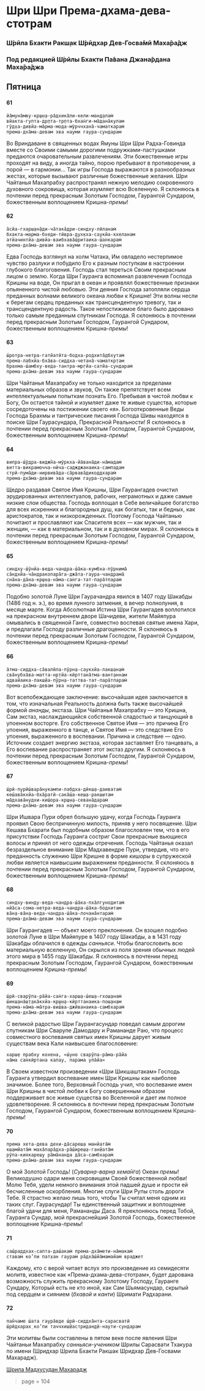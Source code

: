 # Шри Шри Према-дхама-дева-стотрам

### Ш́рӣла Бхакти Ракш̣ак Ш́рӣдхар Дев-Госва̄мӣ Маха̄ра̄дж

### Под редакцией Ш́рӣлы Бхакти Па̄вана Джана̄рдана Маха̄ра̄джа

## Пятница

#### 61

    йа̄муна̄мву-кр̣ш̣н̣а-ра̄дхика̄ли-кели-ман̣д̣алам̇
    вйакта-гупта-др̣пта-тр̣пта-бхан̇ги-ма̄дана̄кулам
    гӯд̣ха-дивйа-ма̄рма-мода-мӯрччхана̄-чаматкарам̇
    према-дха̄ма-девам эва науми гаура-сундарам

Во Вриндаване в священных водах Ямуны Шри Шри Радха-Говинда вместе со Своими самыми дорогими подружками-пастушками предаются очаровательным развлечениям. Эти божественные игры проходят на виду, а иногда тайно, порою пребывают в противоречии, а порой — в гармонии... Так игры Господа выражаются в разнообразных жестах, которые вызывают различные божественные желания. Шри Чайтанья Махапрабху распространял нежную мелодию сокровенного духовного сокровища, которая изумляет всю Вселенную. Я склоняюсь в почтении перед прекрасным Золотым Господом, Гаурангой Сундаром, божественным воплощением Кришна-*премы*!

#### 62

    а̄сйа-гхарш̣ан̣а̄ди-ча̄така̄дри-синдху-лӣланам̇
    бхакта-марма-бхеди-тӣвра-дух̣кха-саукйа-кхеланам
    атйачинтйа-дивйа-ваибхава̄ш́ритаика-ш́ан̇карам̇
    према-дха̄ма-девам эва науми гаура-сундарам

Едва Господь взглянул на холм Чатака, Им овладело нестерпимое чувство разлуки и побудило Его к разным поступкам в настроении глубокого благоговения. Господь стал тереться Своим прекрасным лицом о землю. Когда Шри Гауранга вспоминал развлечения Господа Кришны на воде, Он прыгал в океан и проявлял божественные признаки опьяненного чистой любовью. Эти деяния Господа затопляли сердца преданных волнами великого океана любви к Кришне! Эти волны несли к берегам сердец преданных как трансцендентную тревогу, так и трансцендентную радость. Такое непостижимое благо было даровано только самым преданным спутникам Господа. Я склоняюсь в почтении перед прекрасным Золотым Господом, Гаурангой Сундаром, божественным воплощением Кришна-*премы*!

#### 63

    ш́ротра-нетра-гатйатӣта-бодха-родхита̄дбхутам̇
    према-лабхйа-бха̄ва-сиддха-четана̄-чаматкр̣там
    брахма-ш́амбху-веда-тантра-мр̣гйа-сатйа-сундарам̇
    према-дха̄ма-девам эва науми гаура-сундарам

Шри Чайтанья Махапрабху не только находится за пределами материальных образов и звуков, Он также препятствует всем интеллектуальным попыткам познать Его. Пребывая в чистой любви к Богу, Он остается тайной и изумляет даже те живые существа, которые сосредоточены на постижении своего «я». Богооткровенные Веды Господа Брахмы и тантрические писания Господа Шивы находятся в поиске Шри Гаурасундара, Прекрасной Реальности! Я склоняюсь в почтении перед прекрасным Золотым Господом, Гаурангой Сундаром, божественным воплощением Кришна-*премы*!

#### 64

    випра-ш́ӯдра-виджн̃а-мӯркха-йа̄вана̄ди-на̄мадам̇
    витта-викрамочча-нӣча-саджджанаика-сампадам
    стрӣ-пума̄ди-нирвива̄да-са̄рвава̄дикоддхарам̇
    према-дха̄ма-девам эва науми гаура-сундарам

Щедро раздавая Святое Имя Кришны, Шри Гаурангадев очистил эрудированных интеллектуалов, рабочих, неграмотных и даже самые низкие слои общества. Господь воплощал в Себе величайшее богатство для всех искренних и благородных душ, как богатых, так и бедных, как аристократов, так и низкорожденных. Поэтому Господа Чайтанью почитают и прославляют как Спасителя всех — как мужчин, так и женщин, — как в материальном, так и в духовном мирах. Я склоняюсь в почтении перед прекрасным Золотым Господом, Гаурангой Сундаром, божественным воплощением Кришна-*премы*!

#### 65

    синдху-ш́ӯнйа-веда-чандра-ш́а̄ка-кумбха-пӯрн̣има̄
    са̄ндхйа-ча̄ндракопара̄га-джа̄та-гаура-чандрама̄
    сна̄на-да̄на-кр̣ш̣н̣а-на̄ма-сан̇га-тат-пара̄тпарам̇
    према-дха̄ма-девам эва науми гаура-сундарам

Подобно золотой Луне Шри Гаурачандра явился в 1407 году Шакабды (1486 год н. э.), во время лунного затмения, в вечер полнолуния, в месяце марте. Когда Абсолютная Истина Шри Гаурангадев воплотился на прекрасном внутреннем дворе Шачидеви, жители Майяпура омывались в священной Ганге, совместно воспевая святые имена Хари, и предлагали Господу различные драгоценности. Я склоняюсь в почтении перед прекрасным Золотым Господом, Гаурангой Сундаром, божественным воплощением Кришна-*премы*!

#### 66

    а̄тма-сиддха-са̄валӣла-пӯрн̣а-саукхйа-лакш̣ан̣ам̇
    сва̄нубха̄ва-матта-нр̣тйа-кӣрттана̄тма-вант̣аннам
    адвайаика-лакш̣йа-пӯрн̣а-таттва-тат-пара̄тпарам̇
    према-дха̄ма-девам эва науми гаура-сундарам

Вот всепобеждающее заключение: высочайшая идея заключается в том, что изначальная Реальность должна быть также высочайшей формой *ананды*, экстаза. Шри Чайтанья Махапрабху — это Кришна, Сам экстаз, наслаждающийся собственной сладостью и танцующий в упоенном восторге. Его собственное Святое Имя — это причина Его упоения, выраженного в танце, и Святое Имя — это следствие Его упоения, выраженного в воспевании. Причина и следствие — одно. Источник создает энергию экстаза, которая заставляет Его танцевать, а Его воспевание распространяет этот экстаз другим. Я склоняюсь в почтении перед прекрасным Золотым Господом, Гаурангой Сундаром, божественным воплощением Кришна-*премы*!

#### 67

    ш́рӣ-пурӣш́вара̄нукампи-лабдха-дӣкш̣а-даиватам̇
    кеш́ава̄кхйа-бха̄ратӣ-сака̄ш́а-кеш̣а-ракш̣итам
    ма̄дхава̄нудхи-киш́ора-кр̣ш̣н̣а-севана̄дарам̇
    према-дха̄ма-девам эва науми гаура-сундарам

Шри Ишвара Пури обрел большую удачу, когда Господь Гауранга проявил Свою беспричинную милость, приняв у него посвящение. Шри Кешава Бхарати был подобным образом благословлен тем, что в его присутствии Господь Гауранга состриг Свои прекрасные вьющиеся волосы и принял от него одежды отречения. Господь Чайтанья оказал безраздельное внимание Шри Мадхавендре Пури, утвердив, что его преданность служению Шри Кришне в форме *кишоры* в супружеской любви является наивысшим выражением преданности. Я склоняюсь в почтении перед прекрасным Золотым Господом, Гаурангой Сундаром, божественным воплощением Кришна-*премы*!

#### 68

    синдху-винду-веда-чандра-ш́а̄ка-пха̄лгунодитам̇
    нйа̄са-сома-нетра-веда-чандра-ш́а̄ка-бодхитам
    ва̄н̣а-ва̄н̣а-веда-чандра-ш́а̄ка-лочана̄нтарам̇
    према-дха̄ма-девам эва науми гаура-сундарам

Шри Гаурангадев — объект моего преклонения. Он взошел подобно золотой Луне в Шри Майяпуре в 1407 году Шакабды, а в 1431 году Шакабды облачился в одежды *санньяси*. Чтобы благословить всю материальную вселенную, Он скрылся из поля зрения обычных людей этого мира в 1455 году Шакабды. Я склоняюсь в почтении перед прекрасным Золотым Господом, Гаурангой Сундаром, божественным воплощением Кришна-*премы*!

#### 69

    ш́рӣ-сварӯпа-ра̄йа-сан̇га-харш̣а-ш́еш̣а-гхош̣анам̇
    ш́икш̣ана̄ш̣т̣ака̄кхйа-кр̣ш̣н̣а-кӣрттанаика-пош̣ан̣ам
    према-на̄ма-ма̄тра-виш́ва-джӣванаика-самбхарам̇
    према-дха̄ма-девам эва науми гаура-сундарам

С великой радостью Шри Гаурангасундар поведал самым дорогим спутникам Шри Сварупе Дамодару и Рамананде Раю, что процесс совместного воспевания святых имен Кришны дарует живым существам века Кали наивысшее благословение:

    харш̣е прабху кохена, «ш́уно сварӯпа-ра̄ма-ра̄йа
    на̄ма сан̇кӣртана калау, парама упа̄йа»

В Своем известном произведении «Шри Шикшаштакам» Господь Гауранга утвердил воспевание имен Шри Кришны как наиболее значимое. Более того, Верховный Господь учил, что воспевание имен Шри Кришны в чистой любви к Богу совершенным образом поддерживает все живые существа во Вселенной и дает им полное удовлетворение. Я склоняюсь в почтении перед прекрасным Золотым Господом, Гаурангой Сундаром, божественным воплощением Кришна-*премы*!

#### 70

    према хета-дева дехи-да̄сареш̣а манйата̄м̇
    кш̣амйата̄м̇ маха̄пара̄дха-ра̄ш́иреш̣а-ган̣йата̄м
    рӯпа-кин̇кареш̣у ра̄ма̄нанда да̄са-самбхарам̇
    према-дха̄ма-девам эва науми гаура-сундарам

О мой Золотой Господь! (*Суварн̣а-варн̣а хема̄н̇га*) Океан *премы*! Великодушно одари меня сокровищем Своей божественной любви! Молю Тебя, удели немного внимания этой падшей душе и прости ей бесчисленные оскорбления. Многие слуги Шри Рупы столь дороги Тебе. Я страстно желаю лишь того, чтобы Ты считал меня одним из таких слуг. Гаурасундар! Ты единственный защитник и воплощение благой удачи для меня, Рамананды Даса. Я преклоняюсь перед Тобой, Гауранга Сундар, мой прекраснейший Золотой Господь, божественное воплощение Кришна-*премы*!

#### 71

    саш́раддхах̣-сапта-даш́акам̇ према-дха̄мети-на̄макам̇
    ставам̇ ко’пи пат̣хан гаурам̇ ра̄дха̄ш́йа̄мамайам̇ враджет

Каждому, кто с верой читает вслух это произведение из семидесяти молитв, известное как «Према-дхама-дева-стотрам», будет дарована возможность служить прекрасному Золотому Господу, Гауранге Сундару, Который есть не кто иной, как Сам Шьямасундар, скрытый под сердцем и сиянием (*бхавой* и *канти*) Шримати Радхарани.

#### 72

    пан̃чаме ш́ата гаура̄вде ш́рӣ-сиддха̄нта-сарасватӣ
    ш́рӣдхарах̣ ко’пи таччхиш̣йастридан̣д̣ӣ-наути-сундарам

Эти молитвы были составлены в пятом веке после явления Шри Чайтаньи Махапрабху *санньяси-учеником* Шрилы Сарасвати Тхакура по имени (Шридхар Шрила Бхакти Ракшак Шридхар Дев-Госвами Махарадж).

[Шрила Мадхусудан Махарадж](https://soundcloud.com/bharatimaharaj/madhusudan-maharaj-prema-dhama)


> page = 104
